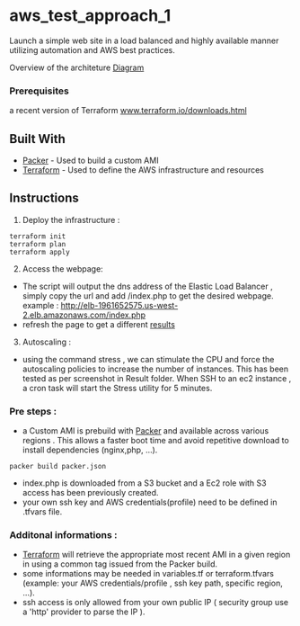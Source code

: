 # aws_test_approach_1
Launch a simple web site in a load balanced and highly available manner utilizing automation and AWS best practices.

Overview of the architeture [Diagram](https://drive.google.com/file/d/1ZFKLnRfcZXwKcJx9_jU5nsVl4GFWqInl/view?usp=sharing)


### Prerequisites
a recent version of Terraform
www.terraform.io/downloads.html 

## Built With

* [Packer](https://www.packer.io) - Used to build a custom AMI 
* [Terraform](https://www.terraform.io) - Used to define the AWS infrastructure and resources 

## Instructions 
1) Deploy the infrastructure : 
``` 
terraform init 
terraform plan 
terraform apply
```
2) Access the webpage: 

- The script will output the dns address of the Elastic Load Balancer , simply copy the url and add /index.php to get the desired webpage.  
example : http://elb-1961652575.us-west-2.elb.amazonaws.com/index.php 
- refresh the page to get a different [results](https://github.com/nicohouillon/aws_test_approach_1/tree/master/results) 

3) Autoscaling :
- using the command stress , we can stimulate the CPU and force the autoscaling policies to increase the number of instances.
This has been tested as per screenshot in Result folder. When SSH to an ec2 instance , a cron task will start the Stress utility for 5 minutes.

### Pre steps :
* a Custom AMI is prebuild with [Packer]() and available across various regions . 
This allows a faster boot time and avoid repetitive download to install dependencies (nginx,php, ...).
```
packer build packer.json 
```
* index.php is downloaded from a S3 bucket and a Ec2 role with S3 access has been previously created. 
* your own ssh key and AWS credentials(profile) need to be defined in .tfvars file.
### Additonal informations :
* [Terraform]() will retrieve the appropriate most recent AMI in a given region in using a common tag issued from the Packer build.
* some informations may be needed in variables.tf or terraform.tfvars (example: your AWS credentials/profile , ssh key path, specific region, ...). 
* ssh access is only allowed from your own public IP ( security group use a 'http' provider to parse the IP ).


